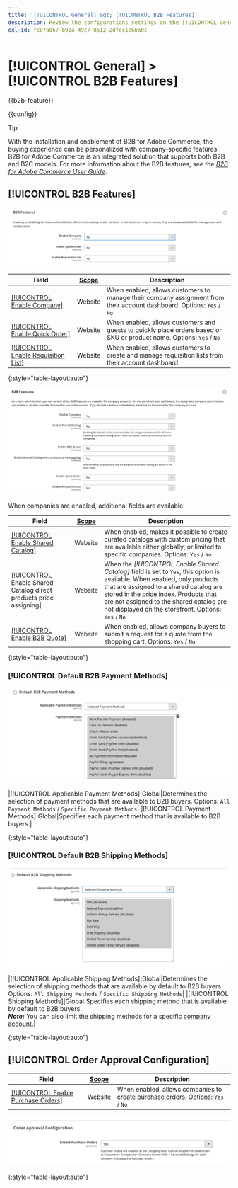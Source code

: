```yaml
---
title: '[!UICONTROL General] &gt; [!UICONTROL B2B Features]'
description: Review the configurations settings on the [!UICONTROL General] &gt; [!UICONTROL B2B Features] page of the Commerce Admin.
exl-id: fc07a067-b92a-49c7-8512-2dfcc1c6ba0c
---
```

# [!UICONTROL General] > [!UICONTROL B2B Features]

{{b2b-feature}}

{{config}}

>[!TIP]
>
>With the installation and enablement of B2B for Adobe Commerce, the buying experience can be personalized with company-specific features. B2B for Adobe Commerce is an integrated solution that supports both B2B and B2C models. For more information about the B2B features, see the [_B2B for Adobe Commerce User Guide_](https://experienceleague.adobe.com/docs/commerce-admin/b2b/introduction.html).

## [!UICONTROL B2B Features]

![B2B Features](./assets/b2b-features.png)<!-- zoom -->

|Field|[Scope](../../getting-started/websites-stores-views.md#scope-settings)|Description|
|--- |--- |--- |
|[[!UICONTROL Enable Company]](../../b2b/account-companies.md)|Website|When enabled, allows customers to manage their company assignment from their account dashboard. Options: `Yes` / `No`|
|[[!UICONTROL Enable Quick Order]](../../b2b/quick-order.md)|Website|When enabled, allows customers and guests to quickly place orders based on SKU or product name. Options: `Yes` / `No`|
|[[!UICONTROL Enable Requisition List]](../../b2b/configure-requisition-lists.md)|Website|When enabled, allows customers to create and manage requisition lists from their account dashboard.|

{:style="table-layout:auto"}

![B2B Features with companies and shared catalogs enabled](./assets/b2b-features-company-enabled.png)<!-- zoom -->

When companies are enabled, additional fields are available.

|Field|[Scope](../../getting-started/websites-stores-views.md#scope-settings)|Description|
|--- |--- |--- |
|[[!UICONTROL Enable Shared Catalog]](../../b2b/catalog-shared.md)|Website|When enabled, makes it possible to create curated catalogs with custom pricing that are available either globally, or limited to specific companies. Options: `Yes` / `No`|
|[!UICONTROL Enable Shared Catalog direct products price assigning]|Website|When the _[!UICONTROL Enable Shared Catalog]_ field is set to `Yes`, this option is available. When enabled, only products that are assigned to a shared catalog are stored in the price index. Products that are not assigned to the shared catalog are not displayed on the storefront. Options: `Yes` / `No`|
|[[!UICONTROL Enable B2B Quote]](../../b2b/configure-quotes.md)|Website|When enabled, allows company buyers to submit a request for a quote from the shopping cart. Options: `Yes` / `No`|

{:style="table-layout:auto"}

### [!UICONTROL Default B2B Payment Methods]

![B2B configuration - default payment method settings](./assets/b2b-features-default-payment-methods.png)<!-- zoom -->

|[!UICONTROL Applicable Payment Methods]|Global|Determines the selection of payment methods that are available to B2B buyers. Options: `All Payment Methods` / `Specific Payment Methods`|
|[!UICONTROL Payment Methods]|Global|Specifies each payment method that is available to B2B buyers.|

{:style="table-layout:auto"}

### [!UICONTROL Default B2B Shipping Methods]

![B2B configuration - default shipping methods](./assets/b2b-features-shipping-methods.png)<!-- zoom -->

|[!UICONTROL Applicable Shipping Methods]|Global|Determines the selection of shipping methods that are available by default to B2B buyers. Options: `All Shipping Methods` / `Specific Shipping Methods`|
|[!UICONTROL Shipping Methods]|Global|Specifies each shipping method that is available by default to B2B buyers. <br/>**_Note:_** You can also limit the shipping methods for a specific [company account](../../b2b/account-companies.md).|

{:style="table-layout:auto"}

## [!UICONTROL Order Approval Configuration]

|Field|[Scope](../../getting-started/websites-stores-views.md#scope-settings)|Description|
|--- |--- |--- |
|[[!UICONTROL Enable Purchase Orders]](../../stores-purchase/purchase-order.md)|Website|When enabled, allows companies to create purchase orders. Options: `Yes` / `No`|

![B2B Features - Order Approval Configuration](./assets/b2b-features-order-approval.png)<!-- zoom -->

{:style="table-layout:auto"}
